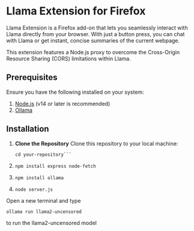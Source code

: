 # Llama Extension for Firefox

Llama Extension is a Firefox add-on that lets you seamlessly interact with Llama directly from your browser. With just a button press, you can chat with Llama or get instant, concise summaries of the current webpage.

This extension features a Node.js proxy to overcome the Cross-Origin Resource Sharing (CORS) limitations within Llama.

## Prerequisites

Ensure you have the following installed on your system:
1. [Node.js](https://nodejs.org/) (v14 or later is recommended)
2. [Ollama](https://ollama.com/download)

## Installation

1. **Clone the Repository**
   Clone this repository to your local machine:
   ```git clone https://github.com/shaun-dalco/llama-extension.git
   cd your-repository```

2. ```npm install express node-fetch```

3. ```npm install ollama```

4. ```node server.js```


Open a new terminal and type

```ollama run llama2-uncensored```

to run the llama2-uncensored model